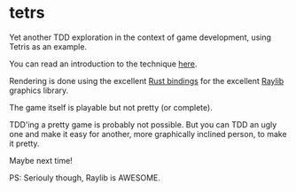 # tetrs
Yet another TDD exploration in the context of game development, using Tetris as an example.

You can read an introduction to the technique [here](https://blog.wolfgangdeutsch.work/posts/outside-in-tdd-tetris-1/).

Rendering is done using the excellent [Rust bindings](https://github.com/deltaphc/raylib-rs) for the excellent [Raylib](https://www.raylib.com/) graphics library.

The game itself is playable but not pretty (or complete).

TDD'ing a pretty game is probably not possible. But you can TDD an ugly one and make it easy for another, more graphically inclined person, to make it pretty.

Maybe next time!

PS: Seriouly though, Raylib is AWESOME.

